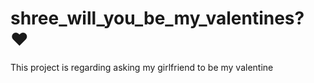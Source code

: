 # shree_will_you_be_my_valentines? ❤️
This project is regarding asking my girlfriend to be my valentine
